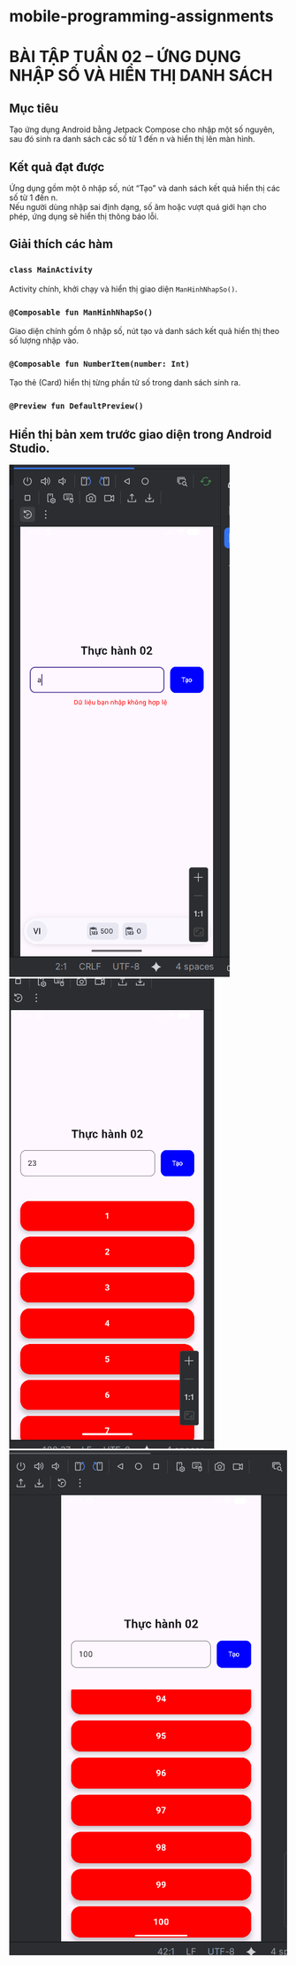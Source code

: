 # mobile-programming-assignments
# BÀI TẬP TUẦN 02 – ỨNG DỤNG NHẬP SỐ VÀ HIỂN THỊ DANH SÁCH

## Mục tiêu
Tạo ứng dụng Android bằng Jetpack Compose cho nhập một số nguyên, sau đó sinh ra danh sách các số từ 1 đến n và hiển thị lên màn hình.

## Kết quả đạt được
Ứng dụng gồm một ô nhập số, nút “Tạo” và danh sách kết quả hiển thị các số từ 1 đến n.  
Nếu người dùng nhập sai định dạng, số âm hoặc vượt quá giới hạn cho phép, ứng dụng sẽ hiển thị thông báo lỗi.

## Giải thích các hàm

### `class MainActivity`
Activity chính, khởi chạy và hiển thị giao diện `ManHinhNhapSo()`.

### `@Composable fun ManHinhNhapSo()`
Giao diện chính gồm ô nhập số, nút tạo và danh sách kết quả hiển thị theo số lượng nhập vào.

### `@Composable fun NumberItem(number: Int)`
Tạo thẻ (Card) hiển thị từng phần tử số trong danh sách sinh ra.

### `@Preview fun DefaultPreview()`
Hiển thị bản xem trước giao diện trong Android Studio.
---
![Output1](https://raw.githubusercontent.com/LuongiTzu/mobile-programming-assignments/main/BaiTapTuan2/ThucHanh02_NhapSo/output1.png)
![Output2](https://raw.githubusercontent.com/LuongiTzu/mobile-programming-assignments/main/BaiTapTuan2/ThucHanh02_NhapSo/output2.png)
![Output3](https://raw.githubusercontent.com/LuongiTzu/mobile-programming-assignments/main/BaiTapTuan2/ThucHanh02_NhapSo/output3.png)
